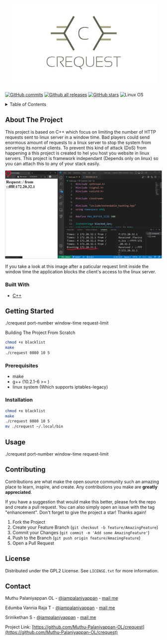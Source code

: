<div align="center">
 <img src="logo.png">
</div>

[![GitHub commits](https://badgen.net/github/commits/Muthu-Palaniyappan-OL/crequest)](https://GitHub.com/Muthu-Palaniyappan-OL/crequest/commit/)
[![Github all releases](https://img.shields.io/github/downloads/Muthu-Palaniyappan-OL/crequest/total.svg)](https://GitHub.com/Muthu-Palaniyappan-OL/crequest/releases/)
[![GitHub stars](https://img.shields.io/github/stars/Muthu-Palaniyappan-OL/crequest.svg?style=social&label=Star&maxAge=2592000)](https://GitHub.com/Muthu-Palaniyappan-OL/crequest/stargazers/)
![Linux OS](https://img.shields.io/static/v1?style=plastic&message=linux&label=os)



<!-- TABLE OF CONTENTS -->
<details>
  <summary>Table of Contents</summary>
  <ol>
    <li>
      <a href="#about-the-project">About The Project</a>
      <ul>
        <li><a href="#built-with">Built With</a></li>
      </ul>
    </li>
    <li>
      <a href="#getting-started">Getting Started</a>
      <ul>
        <li><a href="#prerequisites">Prerequisites</a></li>
        <li><a href="#installation">Installation</a></li>
      </ul>
    </li>
    <li><a href="#usage">Usage</a></li>
    <li><a href="#contributing">Contributing</a></li>
    <li><a href="#license">License</a></li>
    <li><a href="#contact">Contact</a></li>
  </ol>
</details>



<!-- ABOUT THE PROJECT -->
## About The Project

This project is based on C++ which focus on limiting the number of HTTP requests sent to linux server in a window time. Bad players could send enormous amount of requests to a linux server to stop the system from servering its normal clients. To prevent this kind of attack (DoS) from happening a this project is created to hel you host you website in linux servers. This project is framework independant (Depends only on linux) so you can attach this to any of your stack easily.   

<div align="center">
 <img src="sample.png">
</div>

If you take a look at this image after a paticular request limit inside the window time the application blocks the client's access to the linux server.

### Built With

* [C++](https://isocpp.org/)


## Getting Started

./crequest port-number window-time request-limit

Building The Project From Scratch
```sh
chmod +x blacklist
make
./crequest 8080 10 5
```

### Prerequisites

* make
* g++ (10.2.1-6 >= )
* linux system (Which supports iptables-legacy)

### Installation

```sh
chmod +x blacklist
make
./crequest 8080 10 5
mv ./crequest ~/.local/bin
```

## Usage

./crequest port-number window-time request-limit

## Contributing

Contributions are what make the open source community such an amazing place to learn, inspire, and create. Any contributions you make are **greatly appreciated**.

If you have a suggestion that would make this better, please fork the repo and create a pull request. You can also simply open an issue with the tag "enhancement".
Don't forget to give the project a star! Thanks again!

1. Fork the Project
2. Create your Feature Branch (`git checkout -b feature/AmazingFeature`)
3. Commit your Changes (`git commit -m 'Add some AmazingFeature'`)
4. Push to the Branch (`git push origin feature/AmazingFeature`)
5. Open a Pull Request


## License

Distributed under the GPL2 License. See `LICENSE.txt` for more information.


## Contact

Muthu Palaniyappan OL - [@iampalaniyappan](https://twitter.com/iampalaniyappan) - [mail me](mailto:muthu892542@gmail.com)

Edumba Vannia Raja T - [@iampalaniyappan](https://twitter.com/iampalaniyappan) - [mail me](mailto:muthu892542@gmail.com)

Srinikethan S - [@iampalaniyappan](https://twitter.com/iampalaniyappan) - [mail me](mailto:muthu892542@gmail.com)

Project Link: [https://github.com/Muthu-Palaniyappan-OL/crequest](https://github.com/Muthu-Palaniyappan-OL/crequest)